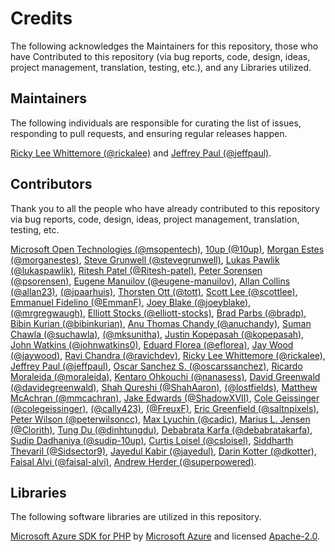 # Credits

The following acknowledges the Maintainers for this repository, those who have Contributed to this repository (via bug reports, code, design, ideas, project management, translation, testing, etc.), and any Libraries utilized.

## Maintainers

The following individuals are responsible for curating the list of issues, responding to pull requests, and ensuring regular releases happen.

[Ricky Lee Whittemore (@rickalee)](https://github.com/rickalee) and [Jeffrey Paul (@jeffpaul)](https://github.com/jeffpaul).

## Contributors

Thank you to all the people who have already contributed to this repository via bug reports, code, design, ideas, project management, translation, testing, etc.

[Microsoft Open Technologies (@msopentech)](https://github.com/msopentech), [10up (@10up)](https://github.com/10up), [Morgan Estes (@morganestes)](https://github.com/morganestes), [Steve Grunwell (@stevegrunwell)](https://github.com/stevegrunwell), [Lukas Pawlik (@lukaspawlik)](https://github.com/lukaspawlik), [Ritesh Patel (@Ritesh-patel)](https://github.com/Ritesh-patel), [Peter Sorensen (@psorensen)](https://github.com/psorensen), [Eugene Manuilov (@eugene-manuilov)](https://github.com/eugene-manuilov), [Allan Collins (@allan23)](https://github.com/allan23), [(@jpaarhuis)](https://github.com/jpaarhuis), [Thorsten Ott (@tott)](https://github.com/tott), [Scott Lee (@scottlee)](https://github.com/scottlee), [Emmanuel Fidelino (@EmmanF)](https://github.com/EmmanF), [Joey Blake (@joeyblake)](https://github.com/joeyblake), [(@mrgregwaugh)](https://github.com/mrgregwaugh), [Elliott Stocks (@elliott-stocks)](https://github.com/elliott-stocks), [Brad Parbs (@bradp)](https://github.com/bradp), [Bibin Kurian (@bibinkurian)](https://github.com/bibinkurian), [Anu Thomas Chandy (@anuchandy)](https://github.com/anuchandy), [Suman Chawla (@suchawla)](https://github.com/suchawla), [(@mksunitha)](https://profiles.wordpress.org/mksunitha/), [Justin Kopepasah (@kopepasah)](https://github.com/kopepasah), [John Watkins (@johnwatkins0)](https://github.com/johnwatkins0), [Eduard Florea (@eflorea)](https://github.com/eflorea), [Jay Wood (@jaywood)](https://github.com/jaywood), [Ravi Chandra (@ravichdev)](https://github.com/ravichdev), [Ricky Lee Whittemore (@rickalee)](https://github.com/rickalee), [Jeffrey Paul (@jeffpaul)](https://github.com/jeffpaul), [Oscar Sanchez S. (@oscarssanchez)](https://github.com/oscarssanchez), [Ricardo Moraleida (@moraleida)](https://github.com/moraleida), [Kentaro Ohkouchi (@nanasess)](https://github.com/nanasess), [David Greenwald (@davidegreenwald)](https://github.com/davidegreenwald), [Shah Qureshi (@ShahAaron)](https://github.com/ShahAaron), [(@lostfields)](https://github.com/lostfields), [Matthew McAchran (@mmcachran)](https://github.com/mmcachran), [Jake Edwards (@ShadowXVII)](https://github.com/ShadowXVII), [Cole Geissinger (@colegeissinger)](https://github.com/colegeissinger), [(@cally423)](https://github.com/cally423), [(@FreuxF)](https://github.com/FreuxF), [Eric Greenfield (@saltnpixels)](https://github.com/saltnpixels), [Peter Wilson (@peterwilsoncc)](https://github.com/peterwilsoncc), [Max Lyuchin (@cadic)](https://github.com/cadic), [Marius L. Jensen (@Clorith)](https://github.com/Clorith), [Tung Du (@dinhtungdu)](https://github.com/dinhtungdu), [Debabrata Karfa (@debabratakarfa)](https://github.com/debabratakarfa), [Sudip Dadhaniya (@sudip-10up)](https://github.com/sudip-10up), [Curtis Loisel (@csloisel)](https://github.com/csloisel), [Siddharth Thevaril (@Sidsector9)](https://github.com/Sidsector9), [Jayedul Kabir (@jayedul)](https://github.com/jayedul), [Darin Kotter (@dkotter)](https://github.com/dkotter), [Faisal Alvi (@faisal-alvi)](https://github.com/faisal-alvi), [Andrew Herder (@superpowered)](https://github.com/superpowered).

## Libraries

The following software libraries are utilized in this repository.

[Microsoft Azure SDK for PHP](https://github.com/Azure/azure-sdk-for-php) by [Microsoft Azure](https://github.com/Azure) and licensed [Apache-2.0](https://github.com/Azure/azure-sdk-for-php/blob/master/LICENSE.txt).
